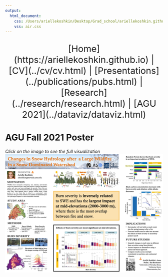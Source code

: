 ```yaml
---
output:
  html_document:
    css: /Users/ariellekoshkin/Desktop/Grad_school/ariellekoshkin.github.io/air.css 
    vss: air.css
---
```

<center>
<p style="font-size:3vw;"> 
[Home](https://ariellekoshkin.github.io) | [CV](../cv/cv.html) | [Presentations](../publications/pubs.html) | [Research](../research/research.html) | [AGU 2021](../dataviz/dataviz.html)
</p>
</center>

# AGU Fall 2021 Poster
<em>Click on the image to see the full visualization</em>
      <img src="AGU_poster.jpg">
 

